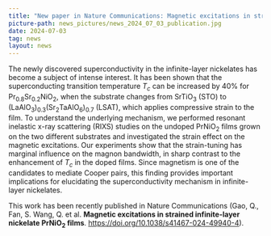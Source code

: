 ```yaml
---
title: "New paper in Nature Communications: Magnetic excitations in strained infinite-layer nickelates" 
picture-path: news_pictures/news_2024_07_03_publication.jpg
date: 2024-07-03
tag: news
layout: news
---
```


The newly discovered superconductivity in the infinite-layer nickelates has become a subject of intense interest. It has been shown that the superconducting transition temperature <i>T<sub>c</sub></i> can be increased by 40% for Pr<sub>0.8</sub>Sr<sub>0.2</sub>NiO<sub>2</sub>, when the substrate changes from SrTiO<sub>3</sub> (STO) to (LaAlO<sub>3</sub>)<sub>0.3</sub>(Sr<sub>2</sub>TaAlO<sub>6</sub>)<sub>0.7</sub> (LSAT), which applies compressive strain to the film. To understand the underlying mechanism, we performed resonant inelastic x-ray scattering (RIXS) studies on the undoped PrNiO<sub>2</sub> films grown on the two different substrates and investigated the strain effect on the magnetic excitations. Our experiments show that the strain-tuning has marginal influence on the magnon bandwidth, in sharp contrast to the enhancement of <i>T<sub>c</sub></i> in the doped films. Since magnetism is one of the candidates to mediate Cooper pairs, this finding provides important implications for elucidating the superconductivity mechanism in infinite-layer nickelates.

This work has been recently published in Nature Communications (Gao, Q., Fan, S. Wang, Q. et al. <b>Magnetic excitations in strained infinite-layer nickelate PrNiO<sub>2</sub> films</b>. <a href="https://doi.org/10.1038/s41467-024-49940-4" target="_blank"> https://doi.org/10.1038/s41467-024-49940-4</a>).